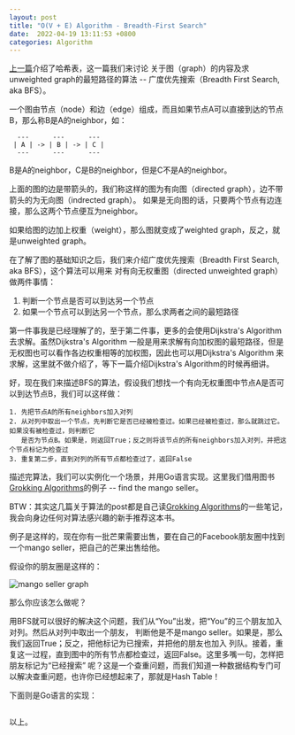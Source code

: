 ```yaml
---
layout: post
title: "O(V + E) Algorithm - Breadth-First Search"
date:  2022-04-19 13:11:53 +0800
categories: Algorithm
---
```


[上一篇](https://guo-sj.github.io/algorithm/2022/04/18/hash-table.html)介绍了哈希表，这一篇我们来讨论
关于图（graph）的内容及求unweighted graph的最短路径的算法 -- 广度优先搜索（Breadth First Search, aka BFS）。

一个图由节点（node）和边（edge）组成，而且如果节点A可以直接到达的节点B，那么称B是A的neighbor，如：
```
  ---      ---      ---
 | A | -> | B | -> | C |
  ---      ---      ---
```
B是A的neighbor，C是B的neighbor，但是C不是A的neighbor。

上面的图的边是带箭头的，我们称这样的图为有向图（directed graph），边不带箭头的为无向图（indrected graph）。
如果是无向图的话，只要两个节点有边连接，那么这两个节点便互为neighbor。

如果给图的边加上权重（weight），那么图就变成了weighted graph，反之，就是unweighted graph。

在了解了图的基础知识之后，我们来介绍广度优先搜索（Breadth First Search, aka BFS），这个算法可以用来
对有向无权重图（directed unweighted graph）做两件事情：
1. 判断一个节点是否可以到达另一个节点
2. 如果一个节点可以到达另一个节点，那么求两者之间的最短路径

第一件事我是已经理解了的，至于第二件事，更多的会使用Dijkstra's Algorithm去求解。虽然Dijkstra's Algorithm
一般是用来求解有向加权图的最短路径，但是无权图也可以看作各边权重相等的加权图，因此也可以用Dijkstra's Algorithm
来求解，这里就不做介绍了，等下一篇介绍Dijkstra's Algorithm的时候再细讲。

好，现在我们来描述BFS的算法，假设我们想找一个有向无权重图中节点A是否可以到达节点B，我们可以这样做：
```
1. 先把节点A的所有neighbors加入对列
2. 从对列中取出一个节点，先判断它是否已经被检查过。如果已经被检查过，那么就跳过它。如果没有被检查过，则判断它
   是否为节点B。如果是，则返回True；反之则将该节点的所有neighbors加入对列，并把这个节点标记为检查过
3. 重复第二步，直到对列的所有节点都检查过了，返回False
```

描述完算法，我们可以实例化一个场景，并用Go语言实现。这里我们借用图书[Grokking Algorithms](https://www.amazon.com/Grokking-Algorithms-illustrated-programmers-curious/dp/1617292230?msclkid=19bbc53cbfea11ecab8c4725c6dfa8ed)的例子 -- find the mango seller。

BTW：其实这几篇关于算法的post都是自己读[Grokking Algorithms](https://www.amazon.com/Grokking-Algorithms-illustrated-programmers-curious/dp/1617292230?msclkid=19bbc53cbfea11ecab8c4725c6dfa8ed)的一些笔记，我会向身边任何对算法感兴趣的新手推荐这本书。

例子是这样的，现在你有一批芒果需要出售，要在自己的Facebook朋友圈中找到一个mango seller，把自己的芒果出售给他。

假设你的朋友圈是这样的：

![mango seller graph](/assets/bfs-mango-seller-graph.png)

那么你应该怎么做呢？

用BFS就可以很好的解决这个问题，我们从“You”出发，把“You”的三个朋友加入对列。然后从对列中取出一个朋友，
判断他是不是mango seller。如果是，那么我们返回True；反之，把他标记为已搜索，并把他的朋友也加入
列队。接着，重复这一过程，直到图中的所有节点都检查过，返回False。这里多嘴一句，怎样把朋友标记为“已经搜索”
呢？这是一个查重问题，而我们知道一种数据结构专门可以解决查重问题，也许你已经想起来了，那就是Hash Table！

下面则是Go语言的实现：
```go
```

以上。
